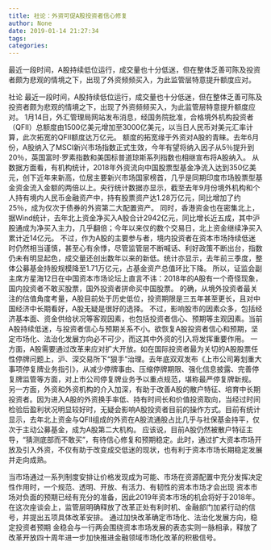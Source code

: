 ```yaml
---
title: 社论：外资可促A股投资者信心修复
author: None
date: 2019-01-14 21:27:34
tags: 
categories: 
---
```

最近一段时间，A股持续低位运行，成交量也十分低迷，但在整体乏善可陈及投资者颇为悲观的情境之下，出现了外资频频买入，为此监管层特意提升额度应对。
<!-- more -->
社论
最近一段时间，A股持续低位运行，成交量也十分低迷，但在整体乏善可陈及投资者颇为悲观的情境之下，出现了外资频频买入，为此监管层特意提升额度应对。
1月14日，外汇管理局网站发布消息，经国务院批准，合格境外机构投资者（QFII）总额度由1500亿美元增加至3000亿美元，以当日人民币对美元汇率计算，此次拓宽的QFII额度达万亿元。
额度的拓宽缘于外资对A股的青睐。去年6月份，A股纳入了MSCI新兴市场指数正式生效，今年有望将纳入因子从5％提升到20％，英国富时·罗素指数和美国标普道琼斯系列指数也相继宣布将A股纳入。
从数据方面看，有机构统计，2018年外资流向中国股票型基金净流入达到350亿美元，创下近年来新高，位居主要新兴市场国家榜首，几乎是同期印度市场股票型基金资金流入金额的两倍以上。央行统计数据亦显示，截至去年9月份境外机构和个人持有境内人民币金融资产中，持有股票资产达1.28万亿元，同比增加了约25％，成为仅次于债券的外资第二大配置资产。
同时，香港资金也在密集北上，据Wind统计，去年北上资金净买入A股合计2942亿元，同比增长近五成，其中沪股通成为净买入主力，几乎翻倍；今年以来仅的数个交易日，北上资金继续净买入累计近14亿元。
不过，作为A股的主要参与者，境内投资者在资本市场持续低迷时仍然相当谨慎，甚至心有余悸，尽管监管层不断喊话、利好政策不断出台，指数仍未有明显起色，成交量还创出数年以来的新低。统计亦显示，去年前三季度，整体公募基金持股规模降至1.71万亿元，占基金资产总值环比下降。
所以，证监会副主席方星海12日在中国资本市场论坛上直言不讳：2018年的A股有一个奇怪现象，国内投资者不敢买股票，国外投资者拼命买中国股票。
的确，从境外投资者最关注的估值角度考量，A股目前处于历史低位，投资期限是三五年甚至更长，且对中国经济中长期看好，A股无疑是很好的选择。
不过，影响股市的因素众多，包括经济基本面、资金供给状况等客观因素，也包括投资者信心、预期等主观因素。当前A股持续低迷，与投资者信心与预期关系不小。欲恢复A股投资者信心和预期，坚定市场化、法治化发展方向必不可少，而这其中外资的引入将发挥重要作用。
一方面，A股需要通过改革来应对扩大开放。如在国际投资者最为关切的A股股票任性停牌问题上，沪、深交易所下“狠手”治理。去年底双双发布《上市公司筹划重大事项停复牌业务指引》，从减少停牌事由、压缩停牌期限、强化信息披露、完善停复牌监管等方面，对上市公司停复牌业务予以重点规范，堪称最严停复牌新规。
另一方面，外资和外资机构的介入加深，有助于改善A股的散户特征、培育中长期投资者。因为进入A股的外资换手率低、持有时间长和价值投资取向，当经过时间检验后盈利状况明显较好时，无疑会影响A股投资者目前的操作方式。目前有统计显示，去年北上资金与QFII组成的外资在A股流通股占比几乎与社保基金持平，仅次于主动公募基金，成为A股第二大机构。
应该说，目前A股仍然被散户特征主导，“猜测底部而不敢买”，有待信心修复和预期稳定。此时，通过扩大资本市场开放及引入外资，不仅有助于改变成交低迷的现状，也有利于资本市场长期稳定发展并走向成熟。
 
 
当市场通过一系列制度安排让价格发现成为可能、市场在资源配置中充分发挥决定性作用时，一个规范、透明、开放、有活力、有韧性的资本市场才会出现
资本市场对负面的预期已经有充分的准备，因此2019年资本市场的机会将好于2018年。
在这次座谈会上，监管层明确释放了改革正处有利时机、金融部门加紧行动的信号，并提出五项具体改革安排。
通过加快改革确定市场化、法治化发展方向，稳定投资者预期
金稳会与一行两会围绕资本市场发展的表态实则一脉相承，释放了改革开放四十周年进一步加快推进金融领域市场化改革的积极信号。
